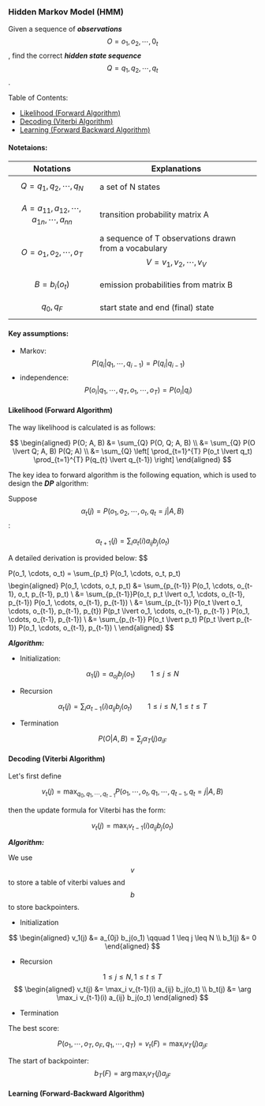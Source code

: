 ### Hidden Markov Model (HMM)

Given a sequence of ***observations*** $$O = o_1, o_2, \cdots, 0_t$$, find the correct ***hidden state sequence*** $$Q = q_1, q_2, \cdots, q_t$$.

Table of Contents:

- [Likelihood (Forward Algorithm)](#likelihood)
- [Decoding (Viterbi Algorithm)](#decoding)
- [Learning (Forward Backward Algorithm)](#learning)

#### Notetaions:

Notations | Explanations
---|---
$$Q = q_1, q_2, \cdots, q_N$$ | a set of N states
$$A = a_{11}, a_{12}, \cdots, a_{1n}, \cdots, a_{nn}$$ | transition probability matrix A
$$O = o_1, o_2, \cdots, o_T$$ | a sequence of T observations drawn from a vocabulary $$V = v_1, v_2, \cdots, v_V$$
$$B = b_i (o_t)$$ | emission probabilities from matrix B
$$q_0, q_F$$ | start state and end (final) state


#### Key assumptions:

- Markov: $$P(q_i \lvert q_1, \cdots, q_{i-1}) = P(q_i \lvert q_{i-1})$$
- independence: $$P(o_i \lvert q_1, \cdots, q_T, o_1, \cdots, o_T) = P(o_i \lvert q_i)$$

<a name='likelihood'></a>
#### Likelihood (Forward Algorithm)

The way likelihood is calculated is as follows:

$$
\begin{aligned}
P(O; A, B) &= \sum_{Q} P(O, Q; A, B) \\
&= \sum_{Q} P(O \lvert Q; A, B) P(Q; A) \\
&= \sum_{Q} \left[ \prod_{t=1}^{T} P(o_t \lvert q_t) \prod_{t=1}^{T} P(q_{t} \lvert q_{t-1}) \right]
\end{aligned}
$$

The key idea to forward algorithm is the following equation, which is used to design the ***DP*** algorithm:

Suppose $$\alpha_t(j) = P(o_1, o_2, \cdots, o_t, q_t = j \lvert A, B)$$:

$$
\alpha_{t+1}(j) = \sum_{i} \alpha_{t}(i) a_{ij} b_{j}(o_t)
$$

A detailed derivation is provided below:
$$
 
 P(o_1, \cdots, o_t) = \sum_{p_t} P(o_1, \cdots, o_t, p_t)
$$
$$
 \begin{aligned}
    P(o_1, \cdots, o_t, p_t) &= \sum_{p_{t-1}} P(o_1, \cdots, o_{t-1}, o_t, p_{t-1}, p_t) \\
    &= \sum_{p_{t-1}}P(o_t, p_t \lvert o_1, \cdots, o_{t-1}, p_{t-1}) P(o_1, \cdots, o_{t-1}, p_{t-1}) \\
    &= \sum_{p_{t-1}} P(o_t \lvert o_1, \cdots, o_{t-1}, p_{t-1}, p_{t}) P(p_t \lvert o_1, \cdots, o_{t-1}, p_{t-1} ) P(o_1, \cdots, o_{t-1}, p_{t-1}) \\
    &= \sum_{p_{t-1}} P(o_t \lvert p_t) P(p_t \lvert p_{t-1}) P(o_1, \cdots, o_{t-1}, p_{t-1}) \\
 \end{aligned}
$$

***Algorithm:***

- Initialization:

$$
\alpha_1(j) = a_{oj} b_j(o_1) \qquad 1 \leq j \leq N 
$$

- Recursion

$$
\alpha_t(j) = \sum_i \alpha_{t-1}(i) a_{ij} b_j(o_t) \qquad 1 \leq i \leq N , 1 \leq t \leq T
$$

- Termination

$$
P(O \lvert A, B) = \sum_j \alpha_T(j) a_{iF}
$$

<a name='decoding'></a>
#### Decoding (Viterbi Algorithm)

Let's first define 

$$
v_t(j)= \max_{q_0, q_1, \cdots, q_{t-1}} P(o_1, \cdots, o_t, q_1, \cdots, q_{t-1}, q_t=j \lvert A, B)
$$

then the update formula for Viterbi has the form:

$$
v_t(j) = \max_{i} v_{t-1}(i) a_{ij} b_j(o_t)
$$

***Algorithm:***

We use $$v$$ to store a table of viterbi values and $$b$$ to store backpointers.

- Initialization

$$
\begin{aligned}
    v_1(j) &= a_{0j} b_j(o_1) \qquad 1 \leq j \leq N \\
    b_1(j) &= 0
\end{aligned}
$$

- Recursion

$$
1 \leq j \leq N, 1 \leq t \leq T
$$
$$
\begin{aligned}
    v_t(j) &= \max_i v_{t-1}(i) a_{ij} b_j(o_t) \\
    b_t(j) &= \arg \max_i v_{t-1}(i) a_{ij} b_j(o_t)
\end{aligned}
$$

- Termination

The best score:

$$
P(o_1, \cdots, o_T, o_F, q_1, \cdots, q_T) = v_t(F) = \max_i v_{T}(j) a_{jF}
$$

The start of backpointer:
$$
b_T(F) = \arg \max_i v_{T}(j) a_{jF}
$$

<a name='learning'></a>
#### Learning (Forward-Backward Algorithm)


